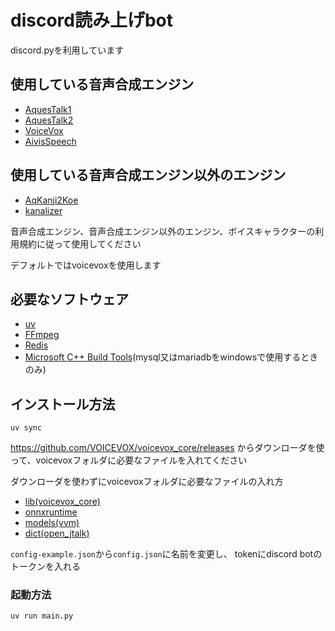 # discord読み上げbot

discord.pyを利用しています

## 使用している音声合成エンジン
- [AquesTalk1](https://www.a-quest.com/products/aquestalk_1.html)
- [AquesTalk2](https://www.a-quest.com/products/aquestalk_2.html)
- [VoiceVox](https://voicevox.hiroshiba.jp/)
- [AivisSpeech](https://aivis-project.com/)

## 使用している音声合成エンジン以外のエンジン

- [AqKanji2Koe](https://www.a-quest.com/products/aqkanji2koe.html)
- [kanalizer](https://github.com/VOICEVOX/kanalizer)

音声合成エンジン、音声合成エンジン以外のエンジン、ボイスキャラクターの利用規約に従って使用してください

デフォルトではvoicevoxを使用します

## 必要なソフトウェア
- [uv](https://github.com/astral-sh/uv)
- [FFmpeg](https://ffmpeg.org/)
- [Redis](https://redis.io/)
- [Microsoft C++ Build Tools](https://visualstudio.microsoft.com/ja/visual-cpp-build-tools/)(mysql又はmariadbをwindowsで使用するときのみ)

## インストール方法

```
uv sync
```

https://github.com/VOICEVOX/voicevox_core/releases
からダウンローダを使って、voicevoxフォルダに必要なファイルを入れてください

ダウンローダを使わずにvoicevoxフォルダに必要なファイルの入れ方

- [lib(voicevox_core)](https://github.com/VOICEVOX/voicevox_core)
- [onnxruntime](https://github.com/VOICEVOX/onnxruntime-builder)
- [models(vvm)](https://github.com/VOICEVOX/voicevox_vvm)
- [dict(open_jtalk)](https://github.com/r9y9/open_jtalk)

`config-example.json`から`config.json`に名前を変更し、
tokenにdiscord botのトークンを入れる

### 起動方法

```
uv run main.py
```
